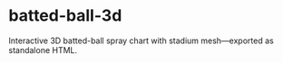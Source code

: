 # batted-ball-3d
Interactive 3D batted-ball spray chart with stadium mesh—exported as standalone HTML.
